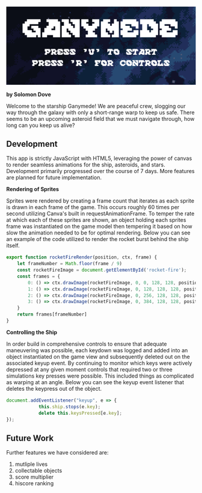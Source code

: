 ![atl text](https://github.com/solomondove/Ganymede/blob/master/assets/screenshot.png?raw=true)

**by Solomon Dove**

Welcome to the starship Ganymede! We are peaceful crew, slogging our way through the galaxy with only a short-range warp to 
keep us safe. There seems to be an upcoming asteroid field that we must navigate through, how long can you keep us alive? 

## Development

This app is strictly JavaScript with HTML5, leveraging the power of canvas to render seamless animations for the ship, 
asteroids, and stars. Development primarily progressed over the course of 7 days. More features are planned for future implementation.

**Rendering of Sprites**

Sprites were rendered by creating a frame count that iterates as each sprite is drawn in each frame of the game. 
This occurs roughly 60 times per second utilizing Canva's built in requestAnimationFrame. To temper the rate at which 
each of these sprites are shown, an object holding each sprites frame was instantiated on the game model then tempering 
it based on how slow the animation needed to be for optimal rendering. Below you can see an example of the code 
utilized to render the rocket burst behind the ship itself.

```javascript
export function rocketFireRender(position, ctx, frame) {
    let frameNumber = Math.floor(frame / 9)
    const rocketFireImage = document.getElementById('rocket-fire'); 
    const frames = {
        0: () => ctx.drawImage(rocketFireImage, 0, 0, 128, 128, position[0] - 68, position[1] - 50, 100, 100),
        1: () => ctx.drawImage(rocketFireImage, 0, 128, 128, 128, position[0] - 68, position[1] - 50, 100, 100),
        2: () => ctx.drawImage(rocketFireImage, 0, 256, 128, 128, position[0] - 68, position[1] - 50, 100, 100),
        3: () => ctx.drawImage(rocketFireImage, 0, 384, 128, 128, position[0] - 68, position[1] - 50, 100, 100)
    }
    return frames[frameNumber]
}
```

**Controlling the Ship**

In order build in comprehensive controls to ensure that adequate maneuvering was possible, each keydown was logged
and added into an object instantiated on the game view and subsequently deleted out on the associated keyup event. 
By continuing to monitor which keys were actively depressed at any given moment controls that required two or three 
simulations key presses were possible. This included things as complicated as warping at an angle. Below you can see 
the keyup event listener that deletes the keypress out of the object.


```javascript
document.addEventListener("keyup", e => {
            this.ship.stops(e.key);
            delete this.keysPressed[e.key];
}); 
```

## Future Work

Further features we have considered are: 

1. mutliple lives
2. collectable objects
3. score multiplier
4. hiscore ranking 
